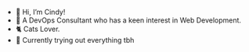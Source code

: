 - 👋 Hi, I’m Cindy!
- 👀 A DevOps Consultant who has a keen interest in Web Development.
- 🐈 Cats Lover.
- 🤭 Currently trying out everything tbh

<!---
cxindy/cxindy is a ✨ special ✨ repository because its `README.md` (this file) appears on your GitHub profile.
You can click the Preview link to take a look at your changes.
--->

